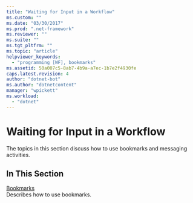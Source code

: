 ```yaml
---
title: "Waiting for Input in a Workflow"
ms.custom: ""
ms.date: "03/30/2017"
ms.prod: ".net-framework"
ms.reviewer: ""
ms.suite: ""
ms.tgt_pltfrm: ""
ms.topic: "article"
helpviewer_keywords: 
  - "programming [WF], bookmarks"
ms.assetid: 50a007c5-8ab7-4b9a-a7ec-1b7e2f4930fe
caps.latest.revision: 4
author: "dotnet-bot"
ms.author: "dotnetcontent"
manager: "wpickett"
ms.workload: 
  - "dotnet"
---
```

# Waiting for Input in a Workflow
The topics in this section discuss how to use bookmarks and messaging activities.  
  
## In This Section  
 [Bookmarks](../../../docs/framework/windows-workflow-foundation/bookmarks.md)  
 Describes how to use bookmarks.
